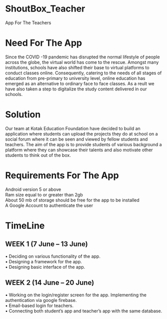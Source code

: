 # ShoutBox_Teacher
App For The Teachers<br/>

# Need For The App<br/>
Since the COVID -19 pandemic has disrupted the normal lifestyle of people across the globe, the virtual world has come to the rescue. Amongst many institutions, schools have also shifted their base to virtual platforms to conduct classes online. Consequently, catering to the needs of all stages of education from pre-primary to university level, online education has emerged as an alternative to ordinary face to face classes. As a reult we have also taken a step to digitalize the study content delivered in our schools.<br/>

# Solution <br/>
Our team at Kotak Education Foundation have decided to build an application where students can upload the projects they do at school on a social forum where it can be seen and viewed by fellow students and teachers. The aim of the app is to provide students of various background a platform where they can showcase their talents and also motivate other students to think out of the box. <br/>

# Requirements For The App
Android version 5 or above <br/>
Ram size equal to or greater than 2gb <br/>
About 50 mb of storage should be free for the app to be installed <br/>
A Google Account to authenticate the user <br/>

# TimeLine<br/>
## WEEK 1 (7 June – 13 June)
•	Deciding on various functionality of the app.<br/>
•	Designing a framework for the app.<br/>
•	Designing basic interface of the app.<br/>
## WEEK 2 (14 June – 20 June)
•	Working on the login/register screen for the app. Implementing the authentication via google firebase.<br/>
•	Email-based login for teachers.<br/>
•	Connecting both student’s app and teacher’s app with the same database.<br/>
